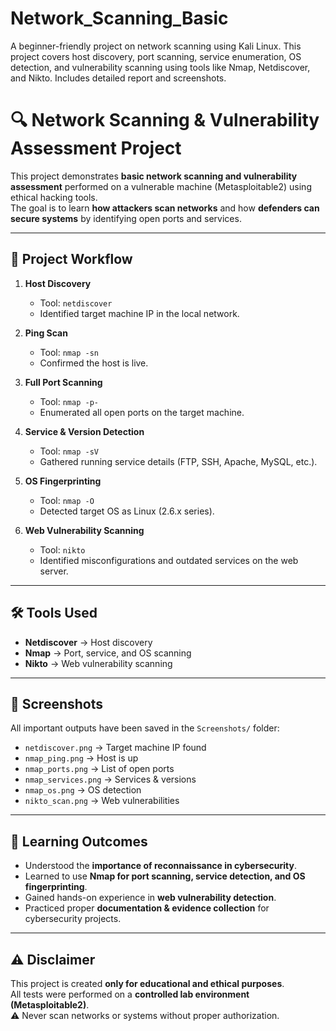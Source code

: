 # Network_Scanning_Basic
A beginner-friendly project on network scanning using Kali Linux. This project covers host discovery, port scanning, service enumeration, OS detection, and vulnerability scanning using tools like Nmap, Netdiscover, and Nikto. Includes detailed report and screenshots.

# 🔍 Network Scanning & Vulnerability Assessment Project 

This project demonstrates **basic network scanning and vulnerability assessment** performed on a vulnerable machine (Metasploitable2) using ethical hacking tools.   
The goal is to learn **how attackers scan networks** and how **defenders can secure systems** by identifying open ports and services. 

--- 

## 🚀 Project Workflow 
1. **Host Discovery**   
   - Tool: `netdiscover`   
   - Identified target machine IP in the local network. 

2. **Ping Scan**   
   - Tool: `nmap -sn`   
   - Confirmed the host is live. 

3. **Full Port Scanning**   
   - Tool: `nmap -p-`   
   - Enumerated all open ports on the target machine. 

4. **Service & Version Detection**   
   - Tool: `nmap -sV`   
   - Gathered running service details (FTP, SSH, Apache, MySQL, etc.). 

5. **OS Fingerprinting**   
   - Tool: `nmap -O`   
   - Detected target OS as Linux (2.6.x series). 

6. **Web Vulnerability Scanning**   
   - Tool: `nikto`   
   - Identified misconfigurations and outdated services on the web server. 

--- 

## 🛠 Tools Used 
- **Netdiscover** → Host discovery   
- **Nmap** → Port, service, and OS scanning   
- **Nikto** → Web vulnerability scanning   

--- 

## 📸 Screenshots 
All important outputs have been saved in the `Screenshots/` folder: 

- `netdiscover.png` → Target machine IP found   
- `nmap_ping.png` → Host is up   
- `nmap_ports.png` → List of open ports   
- `nmap_services.png` → Services & versions   
- `nmap_os.png` → OS detection   
- `nikto_scan.png` → Web vulnerabilities   

--- 

## 📖 Learning Outcomes 
- Understood the **importance of reconnaissance in cybersecurity**.   
- Learned to use **Nmap for port scanning, service detection, and OS fingerprinting**.   
- Gained hands-on experience in **web vulnerability detection**.   
- Practiced proper **documentation & evidence collection** for cybersecurity projects.   

--- 

## ⚠️ Disclaimer 
This project is created **only for educational and ethical purposes**.   
All tests were performed on a **controlled lab environment (Metasploitable2)**.   
⚠️ Never scan networks or systems without proper authorization. 
